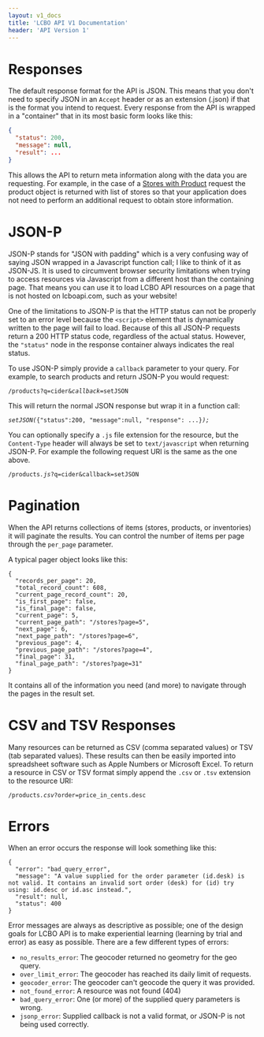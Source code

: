 ```yaml
---
layout: v1_docs
title: 'LCBO API V1 Documentation'
header: 'API Version 1'
---
```


# Responses

The default response format for the API is JSON. This means that you don't
need to specify JSON in an `Accept` header or as an extension (.json) if
that is the format you intend to request. Every response from the API is
wrapped in a "container" that in its most basic form looks like this:

```json
{
  "status": 200,
  "message": null,
  "result": ...
}
```

This allows the API to return meta information along with the data you are
requesting. For example, in the case of a
[Stores with Product](/docs/stores-with-product) request the product object
is returned with list of stores so that your application does not need to
perform an additional request to obtain store information.

# JSON-P

JSON-P stands for "JSON with padding" which is a very confusing way of
saying JSON wrapped in a Javascript function call; I like to think of it as
JSON-JS. It is used to circumvent browser security limitations when trying
to access resources via Javascript from a different host than the containing
page. That means you can use it to load LCBO API resources on a page that is
not hosted on lcboapi.com, such as your website!

One of the limitations to JSON-P is that the HTTP status can not be properly
set to an error level because the `<script>` element that is dynamically
written to the page will fail to load. Because of this all JSON-P requests
return a 200 HTTP status code, regardless of the actual status. However, the
`"status"` node in the response container always indicates the real status.

To use JSON-P simply provide a `callback` parameter to your query. For
example, to search products and return JSON-P you would request:

<pre><code>/products?q=cider&<em>callback=</em>setJSON
</code></pre>

This will return the normal JSON response but wrap it in a function call:

<pre><code><em>setJSON(</em>{"status":200, "message":null, "response": ...}<em>);</em>
</code></pre>

You can optionally specify a `.js` file extension for the resource, but the
`Content-Type` header will always be set to `text/javascript` when returning
JSON-P. For example the following request URI is the same as the one above.

<pre><code>/products<em>.js</em>?q=cider&callback=setJSON
</code></pre>

# Pagination

When the API returns collections of items (stores, products, or inventories)
it will paginate the results. You can control the number of items per page
through the `per_page` parameter.

A typical pager object looks like this:

    {
      "records_per_page": 20,
      "total_record_count": 608,
      "current_page_record_count": 20,
      "is_first_page": false,
      "is_final_page": false,
      "current_page": 5,
      "current_page_path": "/stores?page=5",
      "next_page": 6,
      "next_page_path": "/stores?page=6",
      "previous_page": 4,
      "previous_page_path": "/stores?page=4",
      "final_page": 31,
      "final_page_path": "/stores?page=31"
    }

It contains all of the information you need (and more) to navigate through
the pages in the result set.

# CSV and TSV Responses

Many resources can be returned as CSV (comma separated values) or TSV
(tab separated values). These results can then be easily imported into
spreadsheet software such as Apple Numbers or Microsoft Excel. To return
a resource in CSV or TSV format simply append the `.csv` or `.tsv`
extension to the resource URI:

<pre><code>/products<em>.csv</em>?order=price_in_cents.desc
</code></pre>

# Errors

When an error occurs the response will look something like this:

    {
      "error": "bad_query_error",
      "message": "A value supplied for the order parameter (id.desk) is not valid. It contains an invalid sort order (desk) for (id) try using: id.desc or id.asc instead.",
      "result": null,
      "status": 400
    }

Error messages are always as descriptive as possible; one of the design
goals for LCBO API is to make experiential learning (learning by trial and
error) as easy as possible. There are a few different types of errors:

 * `no_results_error`: The geocoder returned no geometry for the geo query.
 * `over_limit_error`: The geocoder has reached its daily limit of requests.
 * `geocoder_error`: The geocoder can't geocode the query it was provided.
 * `not_found_error`: A resource was not found (404)
 * `bad_query_error`: One (or more) of the supplied query parameters is
   wrong.
 * `jsonp_error`: Supplied callback is not a valid format, or JSON-P is not
   being used correctly.
